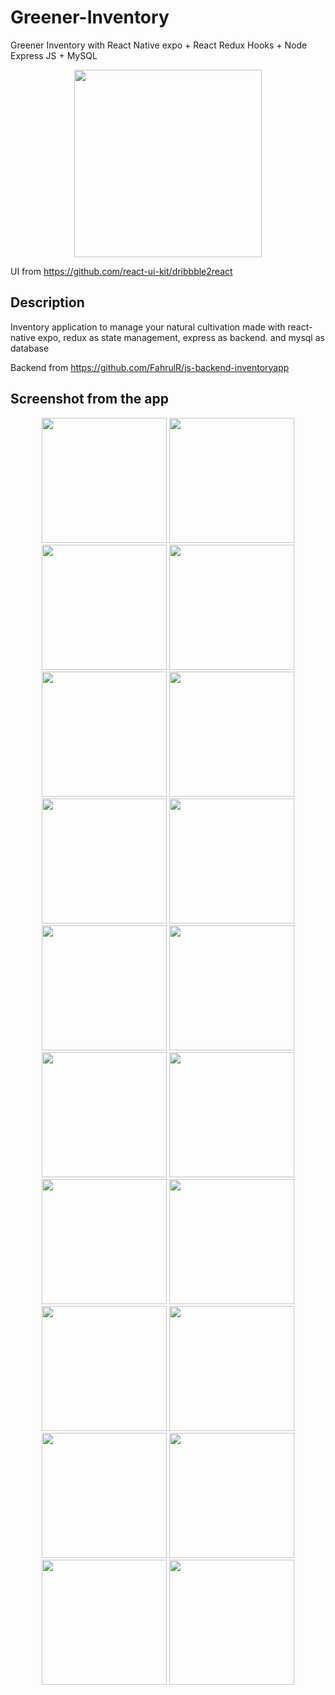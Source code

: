 # Greener-Inventory
Greener Inventory with React Native expo + React Redux Hooks + Node Express JS + MySQL

<p align="center">
  <img src="https://upload.wikimedia.org/wikipedia/commons/thumb/a/a7/React-icon.svg/1200px-React-icon.svg.png" height=300 />
</p>

UI from https://github.com/react-ui-kit/dribbble2react

## Description
Inventory application to manage your natural cultivation made with react-native expo, redux as state management, express as backend. and mysql as database

Backend from https://github.com/FahrulR/js-backend-inventoryapp

## Screenshot from the app
<p align="center">
  <span>
    <img src='https://user-images.githubusercontent.com/44598352/65889347-55de2980-e3cb-11e9-8ecd-47c76d26e155.png' width=200 />
    <img src='https://user-images.githubusercontent.com/44598352/65889348-55de2980-e3cb-11e9-9f21-3ffcca4ff54f.png' width=200 />
    <img src='https://user-images.githubusercontent.com/44598352/65889350-55de2980-e3cb-11e9-8892-217bc3db7c29.png' width=200 />
    <img src='https://user-images.githubusercontent.com/44598352/65889351-5676c000-e3cb-11e9-81aa-ce25b068013d.png' width=200 />
    <img src='https://user-images.githubusercontent.com/44598352/65889352-570f5680-e3cb-11e9-9505-70bf772b087a.png' width=200 />
    <img src='https://user-images.githubusercontent.com/44598352/65889353-570f5680-e3cb-11e9-9aa3-abbe4992721f.png' width=200 />
    <img src='https://user-images.githubusercontent.com/44598352/65889358-57a7ed00-e3cb-11e9-96ec-4e5c12c7bb5a.png' width=200 />
    <img src='https://user-images.githubusercontent.com/44598352/65889359-58408380-e3cb-11e9-8801-084e03da096e.png' width=200 />
    <img src='https://user-images.githubusercontent.com/44598352/65889362-58d91a00-e3cb-11e9-816a-d094ba54f5b1.png' width=200 />
    <img src='https://user-images.githubusercontent.com/44598352/65889363-58d91a00-e3cb-11e9-8a77-a49e159245f0.png' width=200 />
    <img src='https://user-images.githubusercontent.com/44598352/65889364-58d91a00-e3cb-11e9-842b-71f963979e15.png' width=200 />
    <img src='https://user-images.githubusercontent.com/44598352/65889369-5971b080-e3cb-11e9-888f-944e6d448b9a.png' width=200 />
    <img src='https://user-images.githubusercontent.com/44598352/65889370-5971b080-e3cb-11e9-9b6c-df6d049d2df3.png' width=200 />
    <img src='https://user-images.githubusercontent.com/44598352/65889372-5a0a4700-e3cb-11e9-8247-4d87f9fe8b72.png' width=200 />
    <img src='https://user-images.githubusercontent.com/44598352/65889374-5aa2dd80-e3cb-11e9-925b-6623ef2db297.png' width=200 />
    <img src='https://user-images.githubusercontent.com/44598352/65889375-5aa2dd80-e3cb-11e9-8cd6-0e5df0ecfcfa.png' width=200 />
    <img src='https://user-images.githubusercontent.com/44598352/65889377-5b3b7400-e3cb-11e9-9d05-29a582d6df31.png' width=200 />
    <img src='https://user-images.githubusercontent.com/44598352/65889378-5bd40a80-e3cb-11e9-93ce-ebd1e362724f.png' width=200 />
    <img src='https://user-images.githubusercontent.com/44598352/65889379-5c6ca100-e3cb-11e9-8672-2b044a5e6ea5.png' width=200 />
    <img src='https://user-images.githubusercontent.com/44598352/65889381-5c6ca100-e3cb-11e9-9aca-d2a4c5b0fd02.png' width=200 />
  </span>
</p>
  
